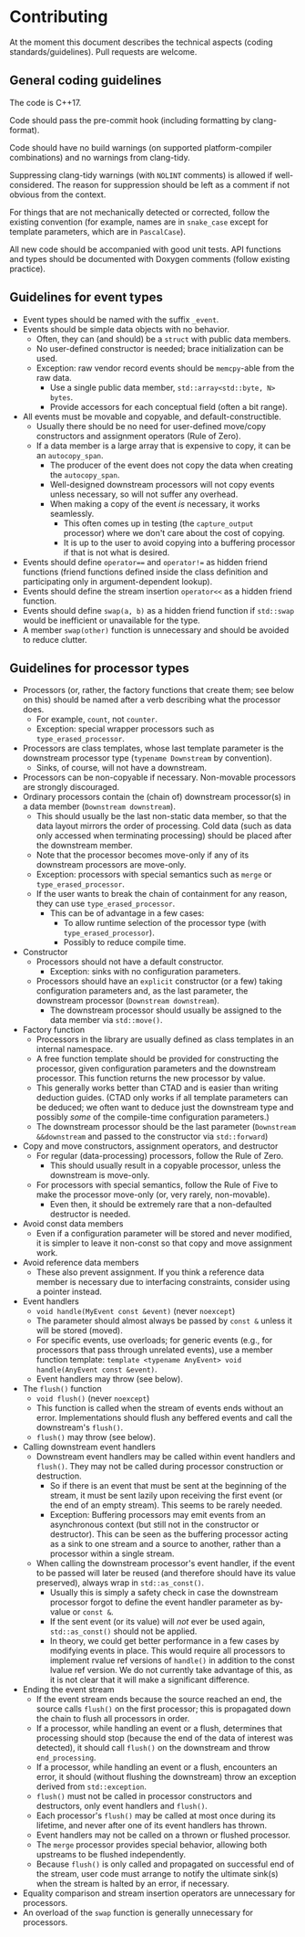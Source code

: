 <!--
This file is part of libtcspc
Copyright 2019-2023 Board of Regents of the University of Wisconsin System
SPDX-License-Identifier: MIT
-->

# Contributing

At the moment this document describes the technical aspects (coding
standards/guidelines). Pull requests are welcome.

## General coding guidelines

The code is C++17.

Code should pass the pre-commit hook (including formatting by clang-format).

Code should have no build warnings (on supported platform-compiler
combinations) and no warnings from clang-tidy.

Suppressing clang-tidy warnings (with `NOLINT` comments) is allowed if
well-considered. The reason for suppression should be left as a comment if not
obvious from the context.

For things that are not mechanically detected or corrected, follow the existing
convention (for example, names are in `snake_case` except for template
parameters, which are in `PascalCase`).

All new code should be accompanied with good unit tests. API functions and
types should be documented with Doxygen comments (follow existing practice).

## Guidelines for event types

- Event types should be named with the suffix `_event`.
- Events should be simple data objects with no behavior.
  - Often, they can (and should) be a `struct` with public data members.
  - No user-defined constructor is needed; brace initialization can be used.
  - Exception: raw vendor record events should be `memcpy`-able from the raw
    data.
    - Use a single public data member, `std::array<std::byte, N> bytes`.
    - Provide accessors for each conceptual field (often a bit range).
- All events must be movable and copyable, and default-constructible.
  - Usually there should be no need for user-defined move/copy constructors and
    assignment operators (Rule of Zero).
  - If a data member is a large array that is expensive to copy, it can be an
    `autocopy_span`.
    - The producer of the event does not copy the data when creating the
      `autocopy_span`.
    - Well-designed downstream processors will not copy events unless
      necessary, so will not suffer any overhead.
    - When making a copy of the event _is_ necessary, it works seamlessly.
      - This often comes up in testing (the `capture_output` processor) where
        we don't care about the cost of copying.
      - It is up to the user to avoid copying into a buffering processor if
        that is not what is desired.
- Events should define `operator==` and `operator!=` as hidden friend functions
  (friend functions defined inside the class definition and participating only
  in argument-dependent lookup).
- Events should define the stream insertion `operator<<` as a hidden friend
  function.
- Events should define `swap(a, b)` as a hidden friend function if `std::swap`
  would be inefficient or unavailable for the type.
- A member `swap(other)` function is unnecessary and should be avoided to
  reduce clutter.

## Guidelines for processor types

- Processors (or, rather, the factory functions that create them; see below on
  this) should be named after a verb describing what the processor does.
  - For example, `count`, not `counter`.
  - Exception: special wrapper processors such as `type_erased_processor`.
- Processors are class templates, whose last template parameter is the
  downstream processor type (`typename Downstream` by convention).
  - Sinks, of course, will not have a downstream.
- Processors can be non-copyable if necessary. Non-movable processors are
  strongly discouraged.
- Ordinary processors contain the (chain of) downstream processor(s) in a data
  member (`Downstream downstream`).
  - This should usually be the last non-static data member, so that the data
    layout mirrors the order of processing. Cold data (such as data only
    accessed when terminating processing) should be placed after the downstream
    member.
  - Note that the processor becomes move-only if any of its downstream
    processors are move-only.
  - Exception: processors with special semantics such as `merge` or
    `type_erased_processor`.
  - If the user wants to break the chain of containment for any reason, they
    can use `type_erased_processor`.
    - This can be of advantage in a few cases:
      - To allow runtime selection of the processor type (with
        `type_erased_processor`).
      - Possibly to reduce compile time.
- Constructor
  - Processors should not have a default constructor.
    - Exception: sinks with no configuration parameters.
  - Processors should have an `explicit` constructor (or a few) taking
    configuration parameters and, as the last parameter, the downstream
    processor (`Downstream downstream`).
    - The downstream processor should usually be assigned to the data member
      via `std::move()`.
- Factory function
  - Processors in the library are usually defined as class templates in an
    internal namespace.
  - A free function template should be provided for constructing the processor,
    given configuration parameters and the downstream processor. This function
    returns the new processor by value.
  - This generally works better than CTAD and is easier than writing deduction
    guides. (CTAD only works if all template parameters can be deduced; we
    often want to deduce just the downstream type and possibly _some_ of the
    compile-time configuration parameters.)
  - The downstream processor should be the last parameter
    (`Downstream &&downstream` and passed to the constructor via
    `std::forward`)
- Copy and move constructors, assignment operators, and destructor
  - For regular (data-processing) processors, follow the Rule of Zero.
    - This should usually result in a copyable processor, unless the downstream
      is move-only.
  - For processors with special semantics, follow the Rule of Five to make the
    processor move-only (or, very rarely, non-movable).
    - Even then, it should be extremely rare that a non-defaulted destructor is
      needed.
- Avoid const data members
  - Even if a configuration parameter will be stored and never modified, it is
    simpler to leave it non-const so that copy and move assignment work.
- Avoid reference data members
  - These also prevent assignment. If you think a reference data member is
    necessary due to interfacing constraints, consider using a pointer instead.
- Event handlers
  - `void handle(MyEvent const &event)` (never `noexcept`)
  - The parameter should almost always be passed by `const &` unless it will be
    stored (moved).
  - For specific events, use overloads; for generic events (e.g., for
    processors that pass through unrelated events), use a member function
    template:
    `template <typename AnyEvent> void handle(AnyEvent const &event)`.
  - Event handlers may throw (see below).
- The `flush()` function
  - `void flush()` (never `noexcept`)
  - This function is called when the stream of events ends without an error.
    Implementations should flush any beffered events and call the downstream's
    `flush()`.
  - `flush()` may throw (see below).
- Calling downstream event handlers
  - Downstream event handlers may be called within event handlers and
    `flush()`. They may not be called during processor construction or
    destruction.
    - So if there is an event that must be sent at the beginning of the stream,
      it must be sent lazily upon receiving the first event (or the end of an
      empty stream). This seems to be rarely needed.
    - Exception: Buffering processors may emit events from an asynchronous
      context (but still not in the constructor or destructor). This can be
      seen as the buffering processor acting as a sink to one stream and a
      source to another, rather than a processor within a single stream.
  - When calling the downstream processor's event handler, if the event to be
    passed will later be reused (and therefore should have its value
    preserved), always wrap in `std::as_const()`.
    - Usually this is simply a safety check in case the downstream processor
      forgot to define the event handler parameter as by-value or `const &`.
    - If the sent event (or its value) will _not_ ever be used again,
      `std::as_const()` should not be applied.
    - In theory, we could get better performance in a few cases by modifying
      events in place. This would require all processors to implement rvalue
      ref versions of `handle()` in addition to the const lvalue ref version.
      We do not currently take advantage of this, as it is not clear that it
      will make a significant difference.
- Ending the event stream
  - If the event stream ends because the source reached an end, the source
    calls `flush()` on the first processor; this is propagated down the chain
    to flush all processors in order.
  - If a processor, while handling an event or a flush, determines that
    processing should stop (because the end of the data of interest was
    detected), it should call `flush()` on the downstream and throw
    `end_processing`.
  - If a processor, while handling an event or a flush, encounters an error, it
    should (without flushing the downstream) throw an exception derived from
    `std::exception`.
  - `flush()` must not be called in processor constructors and destructors,
    only event handlers and `flush()`.
  - Each processor's `flush()` may be called at most once during its lifetime,
    and never after one of its event handlers has thrown.
  - Event handlers may not be called on a thrown or flushed processor.
  - The `merge` processor provides special behavior, allowing both upstreams to
    be flushed independently.
  - Because `flush()` is only called and propagated on successful end of the
    stream, user code must arrange to notify the ultimate sink(s) when the
    stream is halted by an error, if necessary.
- Equality comparison and stream insertion operators are unnecessary for
  processors.
- An overload of the `swap` function is generally unnecessary for processors.
